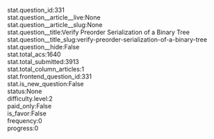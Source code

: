 stat.question_id:331  
stat.question__article__live:None  
stat.question__article__slug:None  
stat.question__title:Verify Preorder Serialization of a Binary Tree  
stat.question__title_slug:verify-preorder-serialization-of-a-binary-tree  
stat.question__hide:False  
stat.total_acs:1640  
stat.total_submitted:3913  
stat.total_column_articles:1  
stat.frontend_question_id:331  
stat.is_new_question:False  
status:None  
difficulty.level:2  
paid_only:False  
is_favor:False  
frequency:0  
progress:0  
